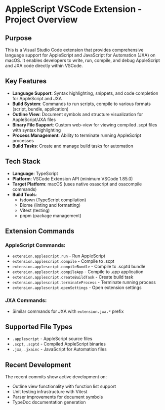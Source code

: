 # AppleScript VSCode Extension - Project Overview

## Purpose
This is a Visual Studio Code extension that provides comprehensive language support for AppleScript and JavaScript for Automation (JXA) on macOS. It enables developers to write, run, compile, and debug AppleScript and JXA code directly within VSCode.

## Key Features
- **Language Support**: Syntax highlighting, snippets, and code completion for AppleScript and JXA
- **Build System**: Commands to run scripts, compile to various formats (script, bundle, application)
- **Outline View**: Document symbols and structure visualization for AppleScript/JXA files
- **Binary File Support**: Custom web-view for viewing compiled .scpt files with syntax highlighting
- **Process Management**: Ability to terminate running AppleScript processes
- **Build Tasks**: Create and manage build tasks for automation

## Tech Stack
- **Language**: TypeScript
- **Platform**: VSCode Extension API (minimum VSCode 1.85.0)
- **Target Platform**: macOS (uses native osascript and osacompile commands)
- **Build Tools**: 
  - tsdown (TypeScript compilation)
  - Biome (linting and formatting)
  - Vitest (testing)
  - pnpm (package management)

## Extension Commands
### AppleScript Commands:
- `extension.applescript.run` - Run AppleScript
- `extension.applescript.compile` - Compile to .scpt
- `extension.applescript.compileBundle` - Compile to .scptd bundle
- `extension.applescript.compileApp` - Compile to .app application
- `extension.applescript.createBuildTask` - Create build task
- `extension.applescript.terminateProcess` - Terminate running process
- `extension.applescript.openSettings` - Open extension settings

### JXA Commands:
- Similar commands for JXA with `extension.jxa.*` prefix

## Supported File Types
- `.applescript` - AppleScript source files
- `.scpt`, `.scptd` - Compiled AppleScript binaries
- `.jxa`, `.jxainc` - JavaScript for Automation files

## Recent Development
The recent commits show active development on:
- Outline view functionality with function list support
- Unit testing infrastructure with Vitest
- Parser improvements for document symbols
- TypeDoc documentation generation